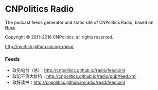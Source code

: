 # CNPolitics Radio

The podcast feeds generator and static site of CNPolitics Radio, based on [Hexo](https://hexo.io)

Copyright © 2011–2016 CNPolitics, all rights reserved.

<http://realfish.github.io/cnp-radio/>

### Feeds
- 政见电台（总）：<http://cnpolitics.github.io/radio/feed.xml>
- 政记干货大排档：<http://cnpolitics.github.io/radio/pub/feed.xml>
- 政好读书：<http://cnpolitics.github.io/radio/read/feed.xml>
